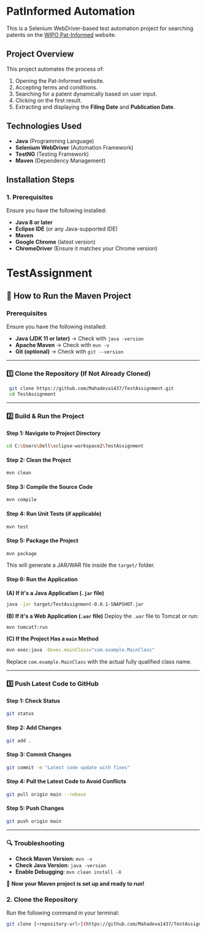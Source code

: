 # PatInformed Automation

This is a Selenium WebDriver-based test automation project for searching patents on the [WIPO Pat-Informed](https://patinformed.wipo.int/) website.

## **Project Overview**
This project automates the process of:
1. Opening the Pat-Informed website.
2. Accepting terms and conditions.
3. Searching for a patent dynamically based on user input.
4. Clicking on the first result.
5. Extracting and displaying the **Filing Date** and **Publication Date**.

## **Technologies Used**
- **Java** (Programming Language)
- **Selenium WebDriver** (Automation Framework)
- **TestNG** (Testing Framework)
- **Maven** (Dependency Management)

## **Installation Steps**
### **1. Prerequisites**
Ensure you have the following installed:
- **Java 8 or later**
- **Eclipse IDE** (or any Java-supported IDE)
- **Maven**
- **Google Chrome** (latest version)
- **ChromeDriver** (Ensure it matches your Chrome version)

# TestAssignment

## 🚀 How to Run the Maven Project

### **Prerequisites**
Ensure you have the following installed:
- **Java (JDK 11 or later)** → Check with `java -version`
- **Apache Maven** → Check with `mvn -v`
- **Git (optional)** → Check with `git --version`

---

### **1️⃣ Clone the Repository (If Not Already Cloned)**
```sh
 git clone https://github.com/Mahadeva1437/TestAssignment.git
 cd TestAssignment
```

---

### **2️⃣ Build & Run the Project**
#### **Step 1: Navigate to Project Directory**
```sh
cd C:\Users\Dell\eclipse-workspace2\TestAssignment
```

#### **Step 2: Clean the Project**
```sh
mvn clean
```

#### **Step 3: Compile the Source Code**
```sh
mvn compile
```

#### **Step 4: Run Unit Tests** (if applicable)
```sh
mvn test
```

#### **Step 5: Package the Project**
```sh
mvn package
```
This will generate a JAR/WAR file inside the `target/` folder.

#### **Step 6: Run the Application**

**(A) If it's a Java Application (`.jar` file)**
```sh
java -jar target/TestAssignment-0.0.1-SNAPSHOT.jar
```

**(B) If it's a Web Application (`.war` file)**
Deploy the `.war` file to Tomcat or run:
```sh
mvn tomcat7:run
```

**(C) If the Project Has a `main` Method**
```sh
mvn exec:java -Dexec.mainClass="com.example.MainClass"
```
Replace `com.example.MainClass` with the actual fully qualified class name.

---

### **3️⃣ Push Latest Code to GitHub**
#### **Step 1: Check Status**
```sh
git status
```
#### **Step 2: Add Changes**
```sh
git add .
```
#### **Step 3: Commit Changes**
```sh
git commit -m "Latest code update with fixes"
```
#### **Step 4: Pull the Latest Code to Avoid Conflicts**
```sh
git pull origin main --rebase
```
#### **Step 5: Push Changes**
```sh
git push origin main
```

---

### **🔍 Troubleshooting**
- **Check Maven Version**: `mvn -v`
- **Check Java Version**: `java -version`
- **Enable Debugging**: `mvn clean install -X`

🚀 **Now your Maven project is set up and ready to run!**



### **2. Clone the Repository**
Run the following command in your terminal:
```sh
git clone [<repository-url>](https://github.com/Mahadeva1437/TestAssignment.git)

